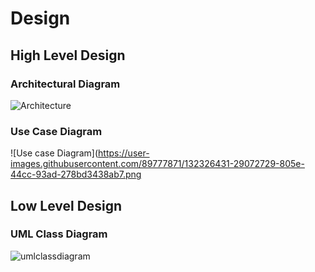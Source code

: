 # Design

## High Level Design 

### Architectural Diagram
![Architecture](https://user-images.githubusercontent.com/89777871/132326125-89f28dea-3521-4809-a8d3-ed55fb84759b.png)

### Use Case Diagram
![Use case Diagram](https://user-images.githubusercontent.com/89777871/132326431-29072729-805e-44cc-93ad-278bd3438ab7.png

## Low Level Design 

### UML Class Diagram
![umlclassdiagram](https://user-images.githubusercontent.com/89777871/132326595-2925ec1a-d7ed-4573-9591-6d2301c6484b.png)










